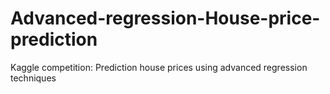 # Advanced-regression-House-price-prediction
Kaggle competition: Prediction house prices using advanced regression techniques
